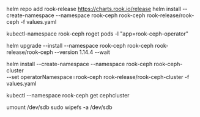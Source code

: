 helm repo add rook-release https://charts.rook.io/release
helm install --create-namespace --namespace rook-ceph rook-ceph rook-release/rook-ceph -f values.yaml

kubectl-namespace rook-ceph roget pods -l "app=rook-ceph-operator" 

 helm upgrade --install --namespace rook-ceph rook-ceph rook-release/rook-ceph --version 1.14.4 --wait



helm install --create-namespace --namespace rook-ceph rook-ceph-cluster \
   --set operatorNamespace=rook-ceph rook-release/rook-ceph-cluster -f values.yaml

kubectl --namespace rook-ceph get cephcluster





umount /dev/sdb
sudo wipefs -a /dev/sdb
